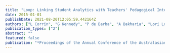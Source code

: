 ```yaml
---
title: "Loop: Linking Student Analytics with Teachers' Pedagogical Intent"
date: 2015-01-01
publishDate: 2021-08-20T12:05:59.442164Z
authors: ["L Corrin", "G Kennedy", "P de Barba", "A Bakharia", "Lori Lockyer", "D Gasevic", " ..."]
publication_types: ["2"]
abstract: ""
featured: false
publication: "*Proceedings of the Annual Conference of the Australasian Society for łdots*"
---
```


